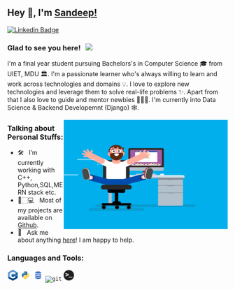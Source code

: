 ## Hey 👋, I'm [Sandeep!](https://github.com/Sandeep19531/)

[![Linkedin Badge](https://img.shields.io/badge/-LinkedIn-0e76a8?style=flat-square&logo=Linkedin&logoColor=white)](https://www.linkedin.com/in/sandeep-chander-62a638167/)

### Glad to see you here! &nbsp; ![](https://visitor-badge.glitch.me/badge?page_id=Sandeep19531.Sandeep19531&style=flat-square&color=0088cc)

I'm a final year student pursuing Bachelors's in Computer Science 🎓 from UIET, MDU 🏛. I'm a passionate learner who's always willing to learn and work across technologies and domains 💡. I love to explore new technologies and leverage them to solve real-life problems ✨. Apart from that I also love to guide and mentor newbies 👨🏻‍💻. I'm currently into Data Science & Backend Developemnt (Django) 🕸️.

<img align="right" height="250" width="375" alt="" src="https://github.com/Sandeep19531/Sandeep19531/blob/main/gifs/coder.gif" />

### Talking about Personal Stuffs:

- 🛠 &nbsp; I’m currently working with C++, Python,SQL,MERN stack etc.
- 🚀🏻‍💻 &nbsp; Most of my projects are available on [Github](https://github.com/Sandeep19531).
- 💬 &nbsp; Ask me about anything [here](https://github.com/Sandeep19531/Sandeep19531/issues/)! I am happy to help.

### Languages and Tools:

<code><img height="25" src="https://raw.githubusercontent.com/github/explore/80688e429a7d4ef2fca1e82350fe8e3517d3494d/topics/cpp/cpp.png" alt="cpp"></code>
<code><img height="25" src="https://raw.githubusercontent.com/github/explore/80688e429a7d4ef2fca1e82350fe8e3517d3494d/topics/python/python.png" alt="python"></code>
<code><img height="25" src="https://raw.githubusercontent.com/github/explore/80688e429a7d4ef2fca1e82350fe8e3517d3494d/topics/sql/sql.png" alt="sql"></code>
<code><img height="25" src="https://devicons.github.io/devicon/devicon.git/icons/git/git-original.svg" alt="git"></code>
<code><img height="25" src="https://raw.githubusercontent.com/github/explore/80688e429a7d4ef2fca1e82350fe8e3517d3494d/topics/terminal/terminal.png" alt="terminal"></code>



